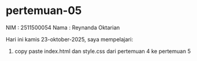 # pertemuan-05

NIM : 2511500054
Nama : Reynanda Oktarian

Hari ini kamis 23-oktober-2025, saya mempelajari:
<ol>
<li> copy paste index.html dan style.css dari pertemuan 4 ke pertemuan 5
</ol>
